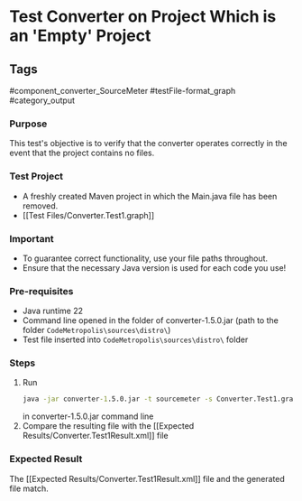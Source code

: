 # Test Converter on Project Which is an 'Empty' Project

## Tags
#component_converter_SourceMeter #testFile-format_graph #category_output

### Purpose
This test's objective is to verify that the converter operates correctly in the event that the project contains no files.

### Test Project
- A freshly created Maven project in which the Main.java file has been removed.
- [[Test Files/Converter.Test1.graph]]

### Important
- To guarantee correct functionality, use your file paths throughout.  
- Ensure that the necessary Java version is used for each code you use!

### Pre-requisites
- Java runtime 22
- Command line opened in the folder of converter-1.5.0.jar (path to the folder `CodeMetropolis\sources\distro\`)
- Test file inserted into `CodeMetropolis\sources\distro\` folder

### Steps
1.  Run
	```cmd
	java -jar converter-1.5.0.jar -t sourcemeter -s Converter.Test1.graph
	``` 
	in converter-1.5.0.jar command line
2. Compare the resulting file with the [[Expected Results/Converter.Test1Result.xml]] file

### Expected Result
The [[Expected Results/Converter.Test1Result.xml]] file and the generated file match.